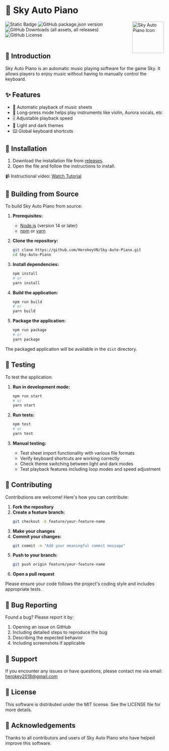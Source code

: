 # 🎹 Sky Auto Piano

<img src="./icon/Icon9.ico" alt="Sky Auto Piano Icon" width="100" height="100" align="right"/>

<img alt="Static Badge" src="https://img.shields.io/badge/platform-Windows-Green"> <img alt="GitHub package.json version" src="https://img.shields.io/github/package-json/v/HerokeyVN/Sky-Auto-Piano"> <img alt="GitHub Downloads (all assets, all releases)" src="https://img.shields.io/github/downloads/HerokeyVN/Sky-Auto-Piano/total"> <img alt="GitHub License" src="https://img.shields.io/github/license/HerokeyVN/Sky-Auto-Piano">
<br> <br>

## 📖 Introduction

Sky Auto Piano is an automatic music playing software for the game Sky. It allows players to enjoy music without having to manually control the keyboard.

## ✨ Features

- 🎵 Automatic playback of music sheets
- 🎻 Long-press mode helps play instruments like violin, Aurora vocals, etc
- 🎚️ Adjustable playback speed
- 🔆 Light and dark themes
- ⌨️ Global keyboard shortcuts

## 🚀 Installation

1. Download the installation file from [releases](https://github.com/HerokeyVN/Sky-Auto-Piano/releases/).
2. Open the file and follow the instructions to install.

📹 Instructional video: [Watch Tutorial](https://youtu.be/OUjYHQyiGhs)

## 🔧 Building from Source

To build Sky Auto Piano from source:

1. **Prerequisites:**
   - [Node.js](https://nodejs.org/) (version 14 or later)
   - [npm](https://www.npmjs.com/) or [yarn](https://yarnpkg.com/)

2. **Clone the repository:**
   ```bash
   git clone https://github.com/HerokeyVN/Sky-Auto-Piano.git
   cd Sky-Auto-Piano
   ```

3. **Install dependencies:**
   ```bash
   npm install
   # or
   yarn install
   ```

4. **Build the application:**
   ```bash
   npm run build
   # or
   yarn build
   ```

5. **Package the application:**
   ```bash
   npm run package
   # or
   yarn package
   ```

The packaged application will be available in the `dist` directory.

## 🧪 Testing

To test the application:

1. **Run in development mode:**
   ```bash
   npm run start
   # or
   yarn start
   ```

2. **Run tests:**
   ```bash
   npm test
   # or
   yarn test
   ```

3. **Manual testing:**
   - Test sheet import functionality with various file formats
   - Verify keyboard shortcuts are working correctly
   - Check theme switching between light and dark modes
   - Test playback features including loop modes and speed adjustment

## 👥 Contributing

Contributions are welcome! Here's how you can contribute:

1. **Fork the repository**
2. **Create a feature branch:**
   ```bash
   git checkout -b feature/your-feature-name
   ```
3. **Make your changes**
4. **Commit your changes:**
   ```bash
   git commit -m "Add your meaningful commit message"
   ```
5. **Push to your branch:**
   ```bash
   git push origin feature/your-feature-name
   ```
6. **Open a pull request**

Please ensure your code follows the project's coding style and includes appropriate tests.

## 🐛 Bug Reporting

Found a bug? Please report it by:
1. Opening an issue on GitHub
2. Including detailed steps to reproduce the bug
3. Describing the expected behavior
4. Including screenshots if applicable

## 💬 Support

If you encounter any issues or have questions, please contact me via email: herokey2018@gmail.com

## 📜 License

This software is distributed under the MIT license. See the LICENSE file for more details.

## 🙏 Acknowledgements

Thanks to all contributors and users of Sky Auto Piano who have helped improve this software.

